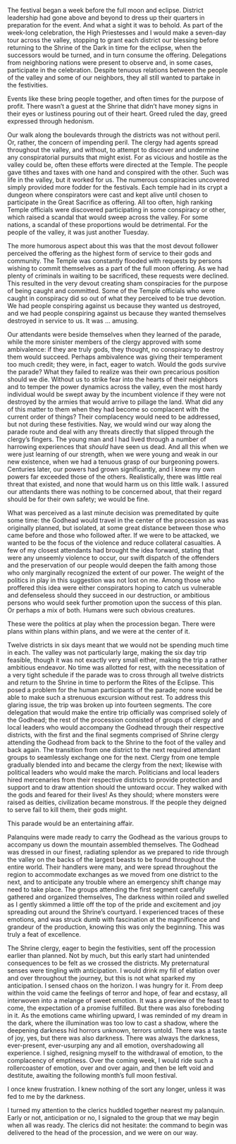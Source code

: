 The festival began a week before the full moon and eclipse. District leadership had gone above and beyond to dress up their quarters in preparation for the event. And what a sight it was to behold. As part of the week-long celebration, the High Priestesses and I would make a seven-day tour across the valley, stopping to grant each district our blessing before returning to the Shrine of the Dark in time for the eclipse, when the successors would be turned, and in turn consume the offering. Delegations from neighboring nations were present to observe and, in some cases, participate in the celebration. Despite tenuous relations between the people of the valley and some of our neighbors, they all still wanted to partake in the festivities.

Events like these bring people together, and often times for the purpose of profit. There wasn’t a guest at the Shrine that didn’t have money signs in their eyes or lustiness pouring out of their heart. Greed ruled the day, greed expressed through hedonism.

Our walk along the boulevards through the districts was not without peril. Or, rather, the concern of impending peril. The clergy had agents spread throughout the valley, and without, to attempt to discover and undermine any conspiratorial pursuits that might exist. For as vicious and hostile as the valley could be, often these efforts were directed at the Temple. The people gave tithes and taxes with one hand and conspired with the other. Such was life in the valley, but it worked for us. The numerous conspiracies uncovered simply provided more fodder for the festivals. Each temple had in its crypt a dungeon where conspirators were cast and kept alive until chosen to participate in the Great Sacrifice as offering. All too often, high ranking Temple officials were discovered participating in some conspiracy or other, which raised a scandal that would sweep across the valley. For some nations, a scandal of these proportions would be detrimental. For the people of the valley, it was just another Tuesday.

The more humorous aspect about this was that the most devout follower perceived the offering as the highest form of service to their gods and community. The Temple was constantly flooded with requests by persons wishing to commit themselves as a part of the full moon offering. As we had plenty of criminals in waiting to be sacrificed, these requests were declined. This resulted in the very devout creating sham conspiracies for the purpose of being caught and committed. Some of the Temple officials who were caught in conspiracy did so out of what they perceived to be true devotion. We had people conspiring against us because they wanted us destroyed, and we had people conspiring against us because they wanted themselves destroyed in service to us. It was … amusing.

Our attendants were beside themselves when they learned of the parade, while the more sinister members of the clergy approved with some ambivalence: if they are truly gods, they thought, no conspiracy to destroy them would succeed. Perhaps ambivalence was giving their temperament too much credit; they were, in fact, eager to watch. Would the gods survive the parade? What they failed to realize was their own precarious position should we die. Without us to strike fear into the hearts of their neighbors and to temper the power dynamics across the valley, even the most hardy individual would be swept away by the incumbent violence if they were not destroyed by the armies that would arrive to pillage the land. What did any of this matter to them when they had become so complacent with the current order of things? Their complacency would need to be addressed, but not during these festivities. Nay, we would wind our way along the parade route and deal with any threats directly that slipped through the clergy’s fingers. The young man and I had lived through a number of harrowing experiences that _should_ have seen us dead. And all this when we were just learning of our strength, when we were young and weak in our new existence, when we had a tenuous grasp of our burgeoning powers. Centuries later, our powers had grown significantly, and I knew my own powers far exceeded those of the others. Realistically, there was little real threat that existed, and none that would harm us on this little walk. I assured our attendants there was nothing to be concerned about, that their regard should be for their own safety; we would be fine.

What was perceived as a last minute decision was premeditated by quite some time: the Godhead would travel in the center of the procession as was originally planned, but isolated, at some great distance between those who came before and those who followed after. If we were to be attacked, we wanted to be the focus of the violence and reduce collateral casualties. A few of my closest attendants had brought the idea forward, stating that were any unseemly violence to occur, our swift dispatch of the offenders and the preservation of our people would deepen the faith among those who only marginally recognized the extent of our power. The weight of the politics in play in this suggestion was not lost on me. Among those who proffered this idea were either conspirators hoping to catch us vulnerable and defenseless should they succeed in our destruction, or ambitious persons who would seek further promotion upon the success of this plan. Or perhaps a mix of both. Humans were such obvious creatures.

These were the politics at play when the procession began. There were plans within plans within plans, and we were at the center of it.

Twelve districts in six days meant that we would not be spending much time in each. The valley was not particularly large, making the six day trip feasible, though it was not exactly very small either, making the trip a rather ambitious endeavor. No time was allotted for rest, with the necessitation of a very tight schedule if the parade was to cross through all twelve districts and return to the Shrine in time to perform the Rites of the Eclipse. This posed a problem for the human participants of the parade; none would be able to make such a strenuous excursion without rest. To address this glaring issue, the trip was broken up into fourteen segments. The core delegation that would make the entire trip officially was comprised solely of the Godhead; the rest of the procession consisted of groups of clergy and local leaders who would accompany the Godhead through their respective districts, with the first and the final segments comprised of Shrine clergy attending the Godhead from back to the Shrine to the foot of the valley and back again. The transition from one district to the next required attendant groups to seamlessly exchange one for the next. Clergy from one temple gradually blended into and became the clergy from the next; likewise with political leaders who would make the march. Politicians and local leaders hired mercenaries from their respective districts to provide protection and support and to draw attention should the untoward occur. They walked with the gods and feared for their lives! As they should; where monsters were raised as deities, civilization became monstrous. If the people they deigned to serve fail to kill them, their gods might.

This parade would be an entertaining affair.

Palanquins were made ready to carry the Godhead as the various groups to accompany us down the mountain assembled themselves. The Godhead was dressed in our finest, radiating splendor as we prepared to ride through the valley on the backs of the largest beasts to be found throughout the entire world. Their handlers were many, and were spread throughout the region to accommodate exchanges as we moved from one district to the next, and to anticipate any trouble where an emergency shift change may need to take place. The groups attending the first segment carefully gathered and organized themselves, The darkness within roiled and swelled as I gently skimmed a little off the top of the pride and excitement and joy spreading out around the Shrine’s courtyard. I experienced traces of these emotions, and was struck dumb with fascination at the magnificence and grandeur of the production, knowing this was only the beginning. This was truly a feat of excellence.

The Shrine clergy, eager to begin the festivities, sent off the procession earlier than planned. Not by much, but this early start had unintended consequences to be felt as we crossed the districts. My preternatural senses were tingling with anticipation. I would drink my fill of elation over and over throughout the journey, but this is not what sparked my anticipation. I sensed chaos on the horizon. I was hungry for it. From deep within the void came the feelings of terror and hope, of fear and ecstasy, all interwoven into a melange of sweet emotion. It was a preview of the feast to come, the expectation of a promise fulfilled. But there was also foreboding in it. As the emotions came whirling upward, I was reminded of my dream in the dark, where the illumination was too low to cast a shadow, where the deepening darkness hid horrors unknown, terrors untold. There was a taste of joy, yes, but there was also darkness. There was always the darkness, ever-present, ever-usurping any and all emotion, overshadowing all experience. I sighed, resigning myself to the withdrawal of emotion, to the complacency of emptiness. Over the coming week, I would ride such a rollercoaster of emotion, over and over again, and then be left void and destitute, awaiting the following month’s full moon festival.

I once knew frustration. I knew nothing of the sort any longer, unless it was fed to me by the darkness.

I turned my attention to the clerics huddled together nearest my palanquin. Early or not, anticipation or no, I signaled to the group that we may begin when all was ready. The clerics did not hesitate: the command to begin was delivered to the head of the procession, and we were on our way.